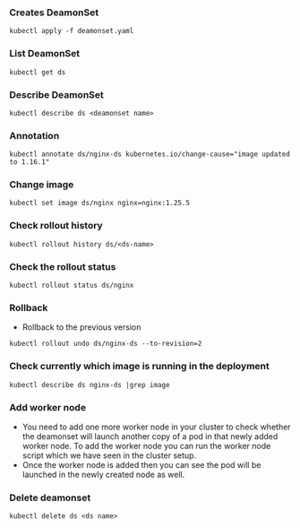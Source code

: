 ### Creates DeamonSet
```
kubectl apply -f deamonset.yaml
```
### List DeamonSet
```
kubectl get ds
```
### Describe DeamonSet
```
kubectl describe ds <deamonset name>
```

### Annotation 
```
kubectl annotate ds/nginx-ds kubernetes.io/change-cause="image updated to 1.16.1"
```

### Change image
```
kubectl set image ds/nginx nginx=nginx:1.25.5
```

### Check rollout history

```
kubectl rollout history ds/<ds-name>
```

### Check the rollout status

```
kubectl rollout status ds/nginx
```

### Rollback

- Rollback to the previous version

```
kubectl rollout undo ds/nginx-ds --to-revision=2
```
### Check currently which image is running in the deployment
```
kubectl describe ds nginx-ds |grep image
```

### Add worker node

- You need to add one more worker node in your cluster to check whether the deamonset will launch another copy of a pod in that newly added worker node. To add the worker node you can run the worker node script which we have seen in the cluster setup.
- Once the worker node is added then you can see the pod will be launched in the newly created node as well.

### Delete deamonset
```
kubectl delete ds <ds name>
